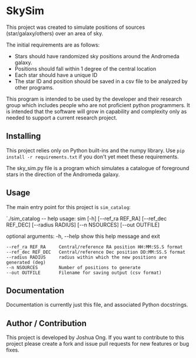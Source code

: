 # SkySim

This project was created to simulate positions of sources (star/galaxy/others) over an area of sky.

The initial requirements are as follows:
* Stars should have randomized sky positions around the Andromeda galaxy.
* Positions should fall within 1 degree of the central location
* Each star should have a unique ID
* The star ID and position should be saved in a csv file to be analyzed by other programs.

This program is intended to be used by the developer and their research group which includes people who are not proficient python programmers. It is intended that the software will grow in capability and complexity only as needed to support a current research project.

## Installing
This project relies only on Python built-ins and the numpy library. Use `pip install -r requirements.txt` if you don't yet meet these requirements.

The sky_sim.py file is a program which simulates a catalogue of foreground stars in the direction of the Andromeda galaxy.

## Usage
The main entry point for this project is `sim_catalog`:

`./sim_catalog -- help
usage: sim [-h] [--ref_ra REF_RA] [--ref_dec REF_DEC] [--radius RADIUS] [--n NSOURCES] [--out OUTFILE]

optional arguments:
    -h, --help          show this help message and exit

    --ref_ra REF_RA     Central/reference RA position HH:MM:SS.S format
    --ref_dec REF_DEC   Central/reference Dec position DD:MM:SS.S format
    --radius RADIUS     radius within which the new positions are generated (deg)
    --n NSOURCES        Number of positions to generate
    --out OUTFILE       Filename for saving output (csv format)

## Documentation
Documentation is currently just this file, and associated Python docstrings.

## Author / Contribution
This project is developed by Joshua Ong. If you want to contribute to this project please create a fork and issue pull requests for new features or bug fixes.





